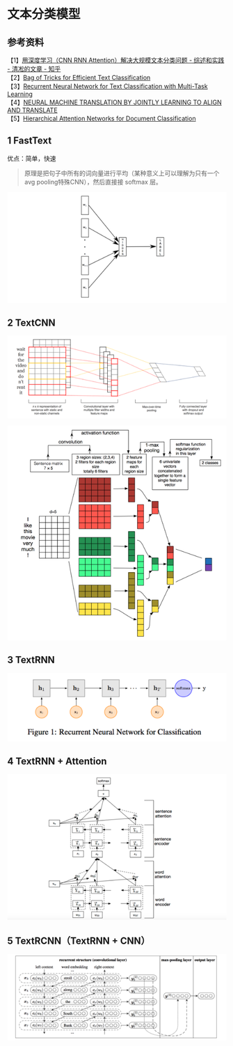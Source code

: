 # 文本分类模型

## 参考资料

【1】[用深度学习（CNN RNN Attention）解决大规模文本分类问题 - 综述和实践 - 清凇的文章 - 知乎](https://zhuanlan.zhihu.com/p/25928551)   
【2】[Bag of Tricks for Efficient Text Classification](https://arxiv.org/pdf/1607.01759v2.pdf)   
【3】[Recurrent Neural Network for Text Classification with Multi-Task Learning](https://www.ijcai.org/Proceedings/16/Papers/408.pdf)   
【4】[NEURAL MACHINE TRANSLATION BY JOINTLY LEARNING TO ALIGN AND TRANSLATE](https://arxiv.org/pdf/1409.0473v7.pdf)   
【5】[Hierarchical Attention Networks for Document Classification](https://www.cs.cmu.edu/~diyiy/docs/naacl16.pdf)   

   

## 1 FastText

优点：简单，快速

> 原理是把句子中所有的词向量进行平均（某种意义上可以理解为只有一个avg pooling特殊CNN），然后直接接 softmax 层。

![4.5_fastText](./pic/4.5/4.5_fastText.png)

## 2 TextCNN

![4.5_TextCNN_0](./pic/4.5/4.5_TextCNN_0.png)

![4.5_TextCNN_1](./pic/4.5/4.5_TextCNN_1.png)

## 3 TextRNN

![4.5_TextRNN](./pic/4.5/4.5_TextRNN.png)

## 4 TextRNN + Attention

![4.5_TextRNN+Attention](./pic/4.5/4.5_TextRNN+Attention.png)

## 5 TextRCNN（TextRNN + CNN）

![4.5_TextRCNN](./pic/4.5/4.5_TextRCNN.png)

